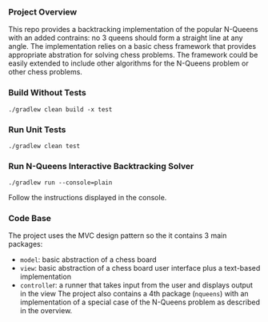 ### Project Overview
This repo provides a backtracking implementation of the popular N-Queens with an added contrains: no 3 queens should form a straight line at any angle. The implementation relies on a basic chess framework that provides appropriate abstration for solving chess problems. The framework could be easily extended to include other algorithms for the N-Queens problem or other chess problems.

### Build Without Tests
```
./gradlew clean build -x test
```

### Run Unit Tests
```
./gradlew clean test
```

### Run N-Queens Interactive Backtracking Solver
```
./gradlew run --console=plain
```
Follow the instructions displayed in the console.

### Code Base
The project uses the MVC design pattern so the it contains 3 main packages:
- `model`: basic abstraction of a chess board
- `view`: basic abstraction of a chess board user interface plus a text-based implementation
- `controlle`r: a runner that takes input from the user and displays output in the view
The project also contains a 4th package (`nqueens`) with an implementation of a special case of the N-Queens problem as described in the overview.
